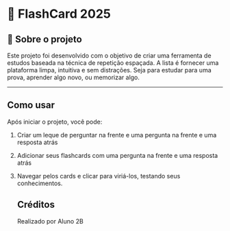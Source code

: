# 🧠 FlashCard 2025 

## 🎯 Sobre o projeto
Este projeto foi desenvolvido com o objetivo de criar uma ferramenta de estudos baseada na técnica de repetição espaçada.
A lista é fornecer uma plataforma limpa, intuitiva e sem distrações. 
Seja para estudar para uma prova, aprender algo novo, ou memorizar algo.
- - -

## Como usar
Após iniciar o projeto, você pode:
1. Criar um leque de perguntar na frente e uma  pergunta na frente e uma resposta atrás
2. Adicionar seus flashcards com uma pergunta na frente e uma resposta atrás
3. Navegar pelos cards e clicar para viriá-los, testando seus conhecimentos.

   ## Créditos
   Realizado por  Aluno 2B 
